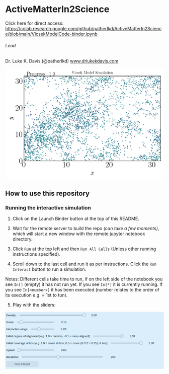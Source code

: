 # ActiveMatterIn2Science

Click here for direct access: https://colab.research.google.com/github/patherlkd/ActiveMatterIn2Science/blob/main/VicsekModelCode-binder.ipynb

###### Lead 
Dr. Luke K. Davis (@patherlkd) www.drlukekdavis.com

![Alt text](./sample.png?raw=true "What the simulation looks like")

## How to use this repository

### Running the interactive simulation

1. Click on the Launch Binder button at the top of this README.

2. Wait for the remote server to build the repo *(can take a few moments)*, which will start a new window with the remote jupyter notebook directory.

3. Click `Run` at the top left and then `Run All Cells` (Unless other running instructions specified).

4. Scroll down to the last cell and run it as per instructions. Click the ``Run Interact`` button to run a simulation.

Notes: Different cells take time to run, if on the left side of the notebook you see ``In[]`` (empty) it has not run yet. If you see ``In[*]`` it is currently running. If you see ``In[<number>]`` it has been executed (number relates to the order of its execution e.g. <number> = 1st to tun).

  5. Play with the sliders:
  
  
![Alt text](./sliders.png?raw=true "What the simulation looks like")
